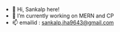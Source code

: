 - 👋 Hi, Sankalp here!
- 🌱 I’m currently working on MERN and CP
- 📫 emailid : sankalp.jha9643@gmail.com

<!---
blackdragoon26/blackdragoon26 is a ✨ special ✨ repository because its `README.md` (this file) appears on your GitHub profile.
You can click the Preview link to take a look at your changes.
--->
